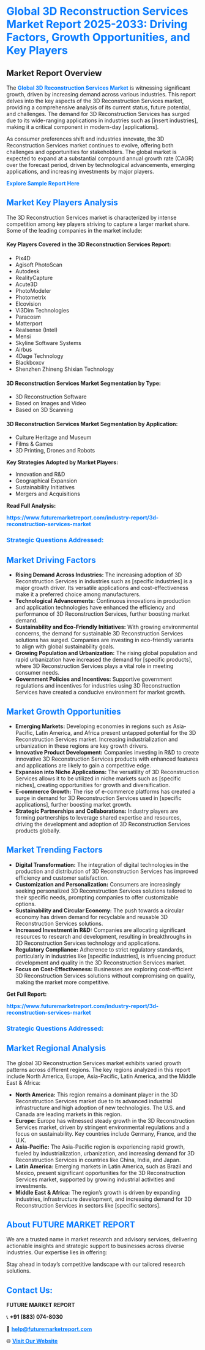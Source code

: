 <h1 style="color: #007BFF;">Global 3D Reconstruction Services Market Report 2025-2033: Driving Factors, Growth Opportunities, and Key Players</h1>

<section id="overview">
<h2>Market Report Overview</h2>
<p>The <a href="https://www.futuremarketreport.com/industry-report/3d-reconstruction-services-market" style="color: #007BFF; text-decoration: none;"><strong>Global 3D Reconstruction Services Market</strong></a> is witnessing significant growth, driven by increasing demand across various industries. This report delves into the key aspects of the 3D Reconstruction Services market, providing a comprehensive analysis of its current status, future potential, and challenges. The demand for 3D Reconstruction Services has surged due to its wide-ranging applications in industries such as [insert industries], making it a critical component in modern-day [applications].</p>
<p>As consumer preferences shift and industries innovate, the 3D Reconstruction Services market continues to evolve, offering both challenges and opportunities for stakeholders. The global market is expected to expand at a substantial compound annual growth rate (CAGR) over the forecast period, driven by technological advancements, emerging applications, and increasing investments by major players.</p>
</section>

<section id="overview">
<p><a href="https://www.futuremarketreport.com/request-sample/reportId=108585" style="color: #007BFF; text-decoration: none;"><strong>Explore Sample Report Here</strong></a></p>
</section>

<section id="key-players">
<h2 style="color: #007BFF;">Market Key Players Analysis</h2>
<p>The 3D Reconstruction Services market is characterized by intense competition among key players striving to capture a larger market share. Some of the leading companies in the market include:</p>
<h4>Key Players Covered in the 3D Reconstruction Services Report:</h4>
<ul><li>Pix4D</li><li>Agisoft PhotoScan</li><li>Autodesk</li><li>RealityCapture</li><li>Acute3D</li><li>PhotoModeler</li><li>Photometrix</li><li>Elcovision</li><li>Vi3Dim Technologies</li><li>Paracosm</li><li>Matterport</li><li>Realsense (Intel)</li><li>Mensi</li><li>Skyline Software Systems</li><li>Airbus</li><li>4Dage Technology</li><li>Blackboxcv</li><li>Shenzhen Zhineng Shixian Technology</li></ul>
<h4>3D Reconstruction Services Market Segmentation by Type:</h4>
<ul><li>3D Reconstruction Software</li><li>Based on Images and Video</li><li>Based on 3D Scanning</li></ul>

<h4>3D Reconstruction Services Market Segmentation by Application:</h4>
<ul><li>Culture Heritage and Museum</li><li>Films &amp; Games</li><li>3D Printing, Drones and Robots</li></ul>
<p><strong>Key Strategies Adopted by Market Players:</strong></p>
<ul>
<li>Innovation and R&D</li>
<li>Geographical Expansion</li>
<li>Sustainability Initiatives</li>
<li>Mergers and Acquisitions</li>
</ul>
</section>

<section>
<p><strong>Read Full Analysis: </strong></p><a href="https://www.futuremarketreport.com/industry-report/3d-reconstruction-services-market" style="color: #007BFF; text-decoration: none;"><strong>https://www.futuremarketreport.com/industry-report/3d-reconstruction-services-market</strong></a>
<h3 style="color: #007BFF;">Strategic Questions Addressed:</h3>
</section>

<section id="driving-factors">
<h2 style="color: #007BFF;">Market Driving Factors</h2>
<ul>
<li><strong>Rising Demand Across Industries:</strong> The increasing adoption of 3D Reconstruction Services in industries such as [specific industries] is a major growth driver. Its versatile applications and cost-effectiveness make it a preferred choice among manufacturers.</li>
<li><strong>Technological Advancements:</strong> Continuous innovations in production and application technologies have enhanced the efficiency and performance of 3D Reconstruction Services, further boosting market demand.</li>
<li><strong>Sustainability and Eco-Friendly Initiatives:</strong> With growing environmental concerns, the demand for sustainable 3D Reconstruction Services solutions has surged. Companies are investing in eco-friendly variants to align with global sustainability goals.</li>
<li><strong>Growing Population and Urbanization:</strong> The rising global population and rapid urbanization have increased the demand for [specific products], where 3D Reconstruction Services plays a vital role in meeting consumer needs.</li>
<li><strong>Government Policies and Incentives:</strong> Supportive government regulations and incentives for industries using 3D Reconstruction Services have created a conducive environment for market growth.</li>
</ul>
</section>

<section id="growth-opportunities">
<h2 style="color: #007BFF;">Market Growth Opportunities</h2>
<ul>
<li><strong>Emerging Markets:</strong> Developing economies in regions such as Asia-Pacific, Latin America, and Africa present untapped potential for the 3D Reconstruction Services market. Increasing industrialization and urbanization in these regions are key growth drivers.</li>
<li><strong>Innovative Product Development:</strong> Companies investing in R&D to create innovative 3D Reconstruction Services products with enhanced features and applications are likely to gain a competitive edge.</li>
<li><strong>Expansion into Niche Applications:</strong> The versatility of 3D Reconstruction Services allows it to be utilized in niche markets such as [specific niches], creating opportunities for growth and diversification.</li>
<li><strong>E-commerce Growth:</strong> The rise of e-commerce platforms has created a surge in demand for 3D Reconstruction Services used in [specific applications], further boosting market growth.</li>
<li><strong>Strategic Partnerships and Collaborations:</strong> Industry players are forming partnerships to leverage shared expertise and resources, driving the development and adoption of 3D Reconstruction Services products globally.</li>
</ul>
</section>

<section id="trending-factors">
<h2 style="color: #007BFF;">Market Trending Factors</h2>
<ul>
<li><strong>Digital Transformation:</strong> The integration of digital technologies in the production and distribution of 3D Reconstruction Services has improved efficiency and customer satisfaction.</li>
<li><strong>Customization and Personalization:</strong> Consumers are increasingly seeking personalized 3D Reconstruction Services solutions tailored to their specific needs, prompting companies to offer customizable options.</li>
<li><strong>Sustainability and Circular Economy:</strong> The push towards a circular economy has driven demand for recyclable and reusable 3D Reconstruction Services solutions.</li>
<li><strong>Increased Investment in R&D:</strong> Companies are allocating significant resources to research and development, resulting in breakthroughs in 3D Reconstruction Services technology and applications.</li>
<li><strong>Regulatory Compliance:</strong> Adherence to strict regulatory standards, particularly in industries like [specific industries], is influencing product development and quality in the 3D Reconstruction Services market.</li>
<li><strong>Focus on Cost-Effectiveness:</strong> Businesses are exploring cost-efficient 3D Reconstruction Services solutions without compromising on quality, making the market more competitive.</li>
</ul>
</section>

<section>
<p><strong>Get Full Report: </strong></p><a href="https://www.futuremarketreport.com/industry-report/3d-reconstruction-services-market" style="color: #007BFF; text-decoration: none;"><strong>https://www.futuremarketreport.com/industry-report/3d-reconstruction-services-market</strong></a>
<h3 style="color: #007BFF;">Strategic Questions Addressed:</h3>
</section>


<section id="regional-analysis">
<h2 style="color: #007BFF;">Market Regional Analysis</h2>
<p>The global 3D Reconstruction Services market exhibits varied growth patterns across different regions. The key regions analyzed in this report include North America, Europe, Asia-Pacific, Latin America, and the Middle East & Africa:</p>
<ul>
<li><strong>North America:</strong> This region remains a dominant player in the 3D Reconstruction Services market due to its advanced industrial infrastructure and high adoption of new technologies. The U.S. and Canada are leading markets in this region.</li>
<li><strong>Europe:</strong> Europe has witnessed steady growth in the 3D Reconstruction Services market, driven by stringent environmental regulations and a focus on sustainability. Key countries include Germany, France, and the U.K.</li>
<li><strong>Asia-Pacific:</strong> The Asia-Pacific region is experiencing rapid growth, fueled by industrialization, urbanization, and increasing demand for 3D Reconstruction Services in countries like China, India, and Japan.</li>
<li><strong>Latin America:</strong> Emerging markets in Latin America, such as Brazil and Mexico, present significant opportunities for the 3D Reconstruction Services market, supported by growing industrial activities and investments.</li>
<li><strong>Middle East & Africa:</strong> The region’s growth is driven by expanding industries, infrastructure development, and increasing demand for 3D Reconstruction Services in sectors like [specific sectors].</li>
</ul>
</section>

<footer>
<h2 style="color: #007BFF;">About FUTURE MARKET REPORT</h2>
<p>We are a trusted name in market research and advisory services, delivering actionable insights and strategic support to businesses across diverse industries. Our expertise lies in offering:</p>

<p>Stay ahead in today’s competitive landscape with our tailored research solutions.</p>

<h2 style="color: #007BFF;">Contact Us:</h2>
<p><strong>FUTURE MARKET REPORT</strong></p>
<p>📞 <strong>+91 (883) 074-8030</strong></p>
<p>📧 <strong><a href="mailto:help@futuremarketreport.com" style="color: #007BFF;">help@futuremarketreport.com</a></strong></p>
<p>🌐 <strong><a href="https://www.futuremarketreport.com/" style="color: #007BFF;">Visit Our Website</a></strong></p>
</footer>